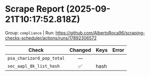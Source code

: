 # Scrape Report (2025-09-21T10:17:52.818Z)

Group: `compliance`  |  Run: https://github.com/AlbertoRoca96/scraping-checks-scheduler/actions/runs/17892306572

| Check | Changed | Keys | Error |
|---|:---:|:--|:--|
| `psa_charizard_pop_total` | — |  |  |
| `sec_aapl_8k_list_hash` | ✅ | hash |  |
